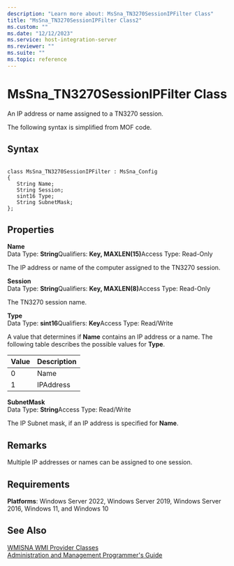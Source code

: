 ```yaml
---
description: "Learn more about: MsSna_TN3270SessionIPFilter Class"
title: "MsSna_TN3270SessionIPFilter Class2"
ms.custom: ""
ms.date: "12/12/2023"
ms.service: host-integration-server
ms.reviewer: ""
ms.suite: ""
ms.topic: reference
---
```

# MsSna_TN3270SessionIPFilter Class
An IP address or name assigned to a TN3270 session.  
  
 The following syntax is simplified from MOF code.  
  
## Syntax  
  
```  
  
class MsSna_TN3270SessionIPFilter : MsSna_Config  
{  
   String Name;  
   String Session;  
   sint16 Type;  
   String SubnetMask;  
};  
```  
  
## Properties  
 **Name**  
 Data Type: **String**Qualifiers: <strong>Key, MAXLEN(15)</strong>Access Type: Read-Only  
  
 The IP address or name of the computer assigned to the TN3270 session.  
  
 **Session**  
 Data Type: **String**Qualifiers: <strong>Key, MAXLEN(8)</strong>Access Type: Read-Only  
  
 The TN3270 session name.  
  
 **Type**  
 Data Type: **sint16**Qualifiers: **Key**Access Type: Read/Write  
  
 A value that determines if **Name** contains an IP address or a name. The following table describes the possible values for **Type**.  
  
|Value|Description|  
|-----------|-----------------|  
|0|Name|  
|1|IPAddress|  
  
 **SubnetMask**  
 Data Type: **String**Access Type: Read/Write  
  
 The IP Subnet mask, if an IP address is specified for **Name**.  
  
## Remarks  
 Multiple IP addresses or names can be assigned to one session.  
  
## Requirements  
 **Platforms**: Windows Server 2022, Windows Server 2019, Windows Server 2016, Windows 11, and Windows 10  
  
## See Also  
 [WMISNA WMI Provider Classes](../core/wmisna-wmi-provider-classes2.md)   
 [Administration and Management Programmer's Guide](./administration-and-management-programmer-s-guide2.md)

